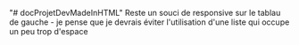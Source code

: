 "# docProjetDevMadeInHTML" 
Reste un souci de responsive sur le tablau de gauche - je pense que je devrais éviter l'utilisation d'une liste qui occupe un peu trop d'espace
